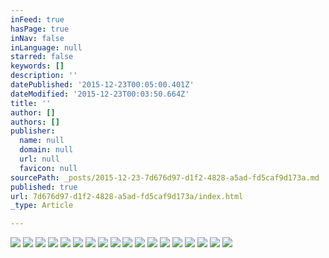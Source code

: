 ```yaml
---
inFeed: true
hasPage: true
inNav: false
inLanguage: null
starred: false
keywords: []
description: ''
datePublished: '2015-12-23T00:05:00.401Z'
dateModified: '2015-12-23T00:03:50.664Z'
title: ''
author: []
authors: []
publisher:
  name: null
  domain: null
  url: null
  favicon: null
sourcePath: _posts/2015-12-23-7d676d97-d1f2-4828-a5ad-fd5caf9d173a.md
published: true
url: 7d676d97-d1f2-4828-a5ad-fd5caf9d173a/index.html
_type: Article

---
```

![](https://the-grid-user-content.s3-us-west-2.amazonaws.com/6f8fcbac-4633-4f21-83fd-3dde63444118.png)
![](https://the-grid-user-content.s3-us-west-2.amazonaws.com/ecb60e36-6e2f-4f0d-ab2b-cf7c7e1e3181.png)
![](https://the-grid-user-content.s3-us-west-2.amazonaws.com/46a4a153-22e8-4786-98f9-e5910ad4c1b5.png)
![](https://the-grid-user-content.s3-us-west-2.amazonaws.com/f18092c6-a421-4fd5-8d5f-82a1d2bf2a83.png)
![](https://the-grid-user-content.s3-us-west-2.amazonaws.com/1b100649-da2b-4cbc-950c-a4fbd2250cfb.png)
![](https://the-grid-user-content.s3-us-west-2.amazonaws.com/435a64ba-e0d5-4023-847e-075a6b314e22.png)
![](https://the-grid-user-content.s3-us-west-2.amazonaws.com/3b695c94-b2ed-4177-92b1-9349c4370240.png)
![](https://the-grid-user-content.s3-us-west-2.amazonaws.com/0c6ac0ab-215b-44b1-8112-6f094c1fd6d1.png)
![](https://the-grid-user-content.s3-us-west-2.amazonaws.com/75744e2e-c6bc-410b-bb81-a072a868e9c0.png)
![](https://the-grid-user-content.s3-us-west-2.amazonaws.com/9a686936-4e71-48b9-90aa-5d145c24d229.png)
![](https://the-grid-user-content.s3-us-west-2.amazonaws.com/2f3b03ef-0d5c-4005-a079-107025329dea.png)
![](https://the-grid-user-content.s3-us-west-2.amazonaws.com/dafc3350-79f4-440a-8271-a54eb24e97a3.png)
![](https://the-grid-user-content.s3-us-west-2.amazonaws.com/c7483abd-bbac-488d-b5e6-8db27abbd691.png)
![](https://the-grid-user-content.s3-us-west-2.amazonaws.com/9ddc8f48-095b-4ce4-a65c-0d04ffdefc5d.png)
![](https://the-grid-user-content.s3-us-west-2.amazonaws.com/428e6352-da8e-4b38-b8a9-4984c4bc85aa.png)
![](https://the-grid-user-content.s3-us-west-2.amazonaws.com/0ae082cd-8b8e-438e-9b8a-22765ab5fb40.png)
![](https://the-grid-user-content.s3-us-west-2.amazonaws.com/185e9ff1-b990-46d4-91d4-b197387ee761.png)
![](https://the-grid-user-content.s3-us-west-2.amazonaws.com/51af08dd-5ed3-4153-8dcb-02d2f05fe389.png)